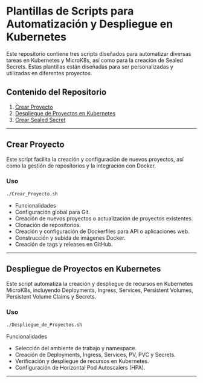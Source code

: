 # Plantillas de Scripts para Automatización y Despliegue en Kubernetes

Este repositorio contiene tres scripts diseñados para automatizar diversas tareas en Kubernetes y MicroK8s, así como para la creación de Sealed Secrets. Estas plantillas están diseñadas para ser personalizadas y utilizadas en diferentes proyectos.

## Contenido del Repositorio

1. [Crear Proyecto](#crear-proyecto)
2. [Despliegue de Proyectos en Kubernetes](#despliegue-de-proyectos-en-kubernetes)
3. [Crear Sealed Secret](#crear-sealed-secret)

---

## Crear Proyecto

Este script facilita la creación y configuración de nuevos proyectos, así como la gestión de repositorios y la integración con Docker.

### Uso

```bash
./Crear_Proyecto.sh
```

* Funcionalidades
* Configuración global para Git.
* Creación de nuevos proyectos o actualización de proyectos existentes.
* Clonación de repositorios.
* Creación y configuración de Dockerfiles para API o aplicaciones web.
* Construcción y subida de imágenes Docker.
* Creación de tags y releases en GitHub.

---

## Despliegue de Proyectos en Kubernetes

Este script automatiza la creación y despliegue de recursos en Kubernetes MicroK8s, incluyendo Deployments, Ingress, Services, Persistent Volumes, Persistent Volume Claims y Secrets.

### Uso

```bash
./Despliegue_de_Proyectos.sh
```

Funcionalidades
* Selección del ambiente de trabajo y namespace.
* Creación de Deployments, Ingress, Services, PV, PVC y Secrets.
* Verificación y despliegue de recursos en Kubernetes.
* Configuración de Horizontal Pod Autoscalers (HPA).

---

